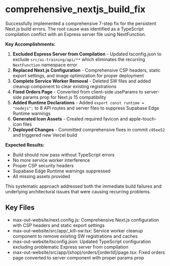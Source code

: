 # comprehensive_nextjs_build_fix

Successfully implemented a comprehensive 7-step fix for the persistent Next.js build errors. The root cause was identified as a TypeScript compilation conflict with an Express server file using NextFunction. 

**Key Accomplishments:**
1. **Excluded Express Server from Compilation** - Updated tsconfig.json to exclude `src/ai-training/api/**` which eliminates the recurring `NextFunction` namespace error
2. **Replaced Next.js Configuration** - Comprehensive CSP headers, static export settings, and image optimization for proper deployment
3. **Complete Service Worker Removal** - Deleted SW files and added cleanup component to clear existing registrations
4. **Fixed Orders Page** - Converted from client-side useParams to server-side params prop for Next.js 15 compatibility
5. **Added Runtime Declarations** - Added `export const runtime = "nodejs";` to 8 API routes and server files to suppress Supabase Edge Runtime warnings
6. **Generated Icon Assets** - Created required favicon and apple-touch-icon files
7. **Deployed Changes** - Committed comprehensive fixes in commit `c05ee52` and triggered new Vercel build

**Expected Results:**
- Build should now pass without TypeScript errors
- No more service worker interference
- Proper CSP security headers
- Supabase Edge Runtime warnings suppressed
- All missing assets provided

This systematic approach addressed both the immediate build failures and underlying architectural issues that were causing recurring problems.

## Key Files

- max-out-website/next.config.js: Comprehensive Next.js configuration with CSP headers and static export settings
- max-out-website/src/app/_kill-sw.tsx: Service worker cleanup component to remove existing SW registrations and caches
- max-out-website/tsconfig.json: Updated TypeScript configuration excluding problematic Express server from compilation
- max-out-website/src/app/(shop)/orders/[orderId]/page.tsx: Fixed orders page converted to server component with proper params prop
